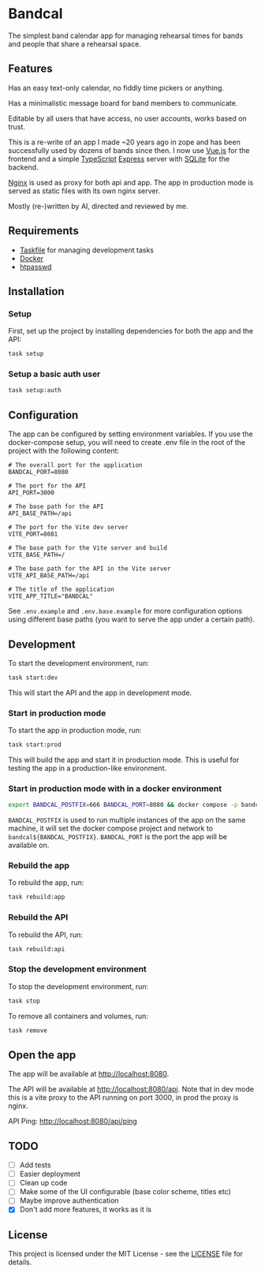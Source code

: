 # Bandcal

The simplest band calendar app for managing rehearsal times for bands and people
that share a rehearsal space.

## Features

Has an easy text-only calendar, no fiddly time pickers or anything.

Has a minimalistic message board for band members to communicate.

Editable by all users that have access, no user accounts, works based on trust.

This is a re-write of an app I made ~20 years ago in zope and has been successfully used by dozens of bands since then. I now use [Vue.js](https://vuejs.org/) for the frontend and a simple [TypeScript](https://www.typescriptlang.org/) [Express](https://expressjs.com/) server with [SQLite](https://www.sqlite.org/) for the backend.

[Nginx](https://nginx.org/) is used as proxy for both api and app. The app in production mode is served as static files with its own nginx server.

Mostly (re-)written by AI, directed and reviewed by me.

## Requirements

- [Taskfile](https://taskfile.dev/#/installation) for managing development tasks
- [Docker](https://www.docker.com/)
- [htpasswd](https://httpd.apache.org/docs/2.4/programs/htpasswd.html)

## Installation

### Setup

First, set up the project by installing dependencies for both the app and the API:
```bash
task setup
```

### Setup a basic auth user

```bash
task setup:auth
```

## Configuration

The app can be configured by setting environment variables. If you use the docker-compose setup, you will need to create .env file in the root of the project with the following content:

```env
# The overall port for the application
BANDCAL_PORT=8080

# The port for the API
API_PORT=3000

# The base path for the API
API_BASE_PATH=/api

# The port for the Vite dev server
VITE_PORT=8081

# The base path for the Vite server and build
VITE_BASE_PATH=/

# The base path for the API in the Vite server
VITE_API_BASE_PATH=/api

# The title of the application
VITE_APP_TITLE="BANDCAL"
```

See `.env.example` and `.env.base.example` for more configuration options using different base paths (you want to serve the app under a certain path).

## Development

To start the development environment, run:
```bash
task start:dev
```

This will start the API and the app in development mode.

### Start in production mode

To start the app in production mode, run:
```bash
task start:prod
```

This will build the app and start it in production mode. This is useful for testing the app in a production-like environment.

### Start in production mode with in a docker environment

```bash
export BANDCAL_POSTFIX=666 BANDCAL_PORT=8080 && docker compose -p bandcal${BANDCAL_POSTFIX} up
```

`BANDCAL_POSTFIX` is used to run multiple instances of the app on the same machine, it will set the docker compose project and network to `bandcal${BANDCAL_POSTFIX}`.
`BANDCAL_PORT` is the port the app will be available on.

### Rebuild the app

To rebuild the app, run:
```bash
task rebuild:app
```

### Rebuild the API

To rebuild the API, run:
```bash
task rebuild:api
```

### Stop the development environment

To stop the development environment, run:
```bash
task stop
```

To remove all containers and volumes, run:
```bash
task remove
```

## Open the app

The app will be available at [http://localhost:8080](http://localhost:8080).

The API will be available at [http://localhost:8080/api](http://localhost:8080/api).
Note that in dev mode this is a vite proxy to the API running on port 3000, in prod the proxy is nginx.

API Ping: [http://localhost:8080/api/ping](http://localhost:8080/api/ping)

## TODO

- [ ] Add tests
- [ ] Easier deployment
- [ ] Clean up code
- [ ] Make some of the UI configurable (base color scheme, titles etc)
- [ ] Maybe improve authentication
- [X] Don't add more features, it works as it is

## License

This project is licensed under the MIT License - see the [LICENSE](LICENSE) file for details.
